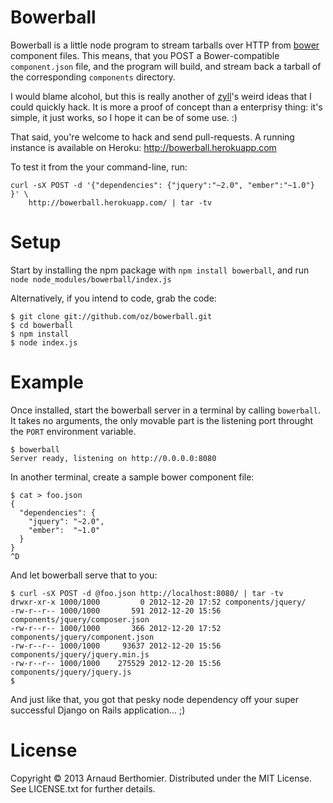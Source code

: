 # Bowerball

Bowerball is a little node program to stream tarballs over HTTP from [bower]
component files.  This means, that you POST a Bower-compatible `component.json`
file, and the program will build, and stream back a tarball of the
corresponding `components` directory.

I would blame alcohol, but this is really another of [zyll]'s weird ideas that
I could quickly hack.  It is more a proof of concept than a enterprisy thing:
it's simple, it just works, so I hope it can be of some use. :)

That said, you're welcome to hack and send pull-requests.  A running instance
is available on Heroku: http://bowerball.herokuapp.com

To test it from the your command-line, run:

```
curl -sX POST -d '{"dependencies": {"jquery":"~2.0", "ember":"~1.0"} }' \
    http://bowerball.herokuapp.com/ | tar -tv
```

# Setup

Start by installing the npm package with `npm install bowerball`, and run
`node node_modules/bowerball/index.js`

Alternatively, if you intend to code, grab the code:

```
$ git clone git://github.com/oz/bowerball.git
$ cd bowerball
$ npm install
$ node index.js
```

# Example

Once installed, start the bowerball server in a terminal by calling
`bowerball`.  It takes no arguments, the only movable part is the listening
port throught the `PORT` environment variable.

```
$ bowerball
Server ready, listening on http://0.0.0.0:8080
```

In another terminal, create a sample bower component file:

```
$ cat > foo.json
{
  "dependencies": {
    "jquery": "~2.0",
    "ember":  "~1.0"
  }
}
^D
```

And let bowerball serve that to you:

```
$ curl -sX POST -d @foo.json http://localhost:8080/ | tar -tv
drwxr-xr-x 1000/1000         0 2012-12-20 17:52 components/jquery/
-rw-r--r-- 1000/1000       591 2012-12-20 15:56 components/jquery/composer.json
-rw-r--r-- 1000/1000       366 2012-12-20 17:52 components/jquery/component.json
-rw-r--r-- 1000/1000     93637 2012-12-20 15:56 components/jquery/jquery.min.js
-rw-r--r-- 1000/1000    275529 2012-12-20 15:56 components/jquery/jquery.js
$
```

And just like that, you got that pesky node dependency off your super
successful Django on Rails application... ;)

# License

Copyright © 2013 Arnaud Berthomier. Distributed under the MIT License. See
LICENSE.txt for further details.

[bower]: https://github.com/twitter/bower
[zyll]: https://github.com/zyll
